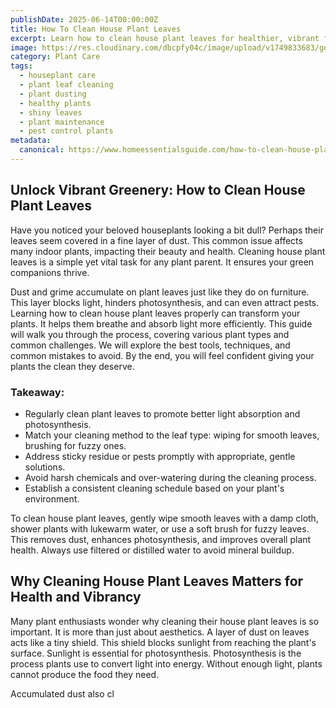 ```yaml
---
publishDate: 2025-06-14T00:00:00Z
title: How To Clean House Plant Leaves
excerpt: Learn how to clean house plant leaves for healthier, vibrant foliage. Discover simple methods, common mistakes, and specialized care tips for dusty plants.
image: https://res.cloudinary.com/dbcpfy04c/image/upload/v1749833683/generated_image_1749833682_slz87n.webp
category: Plant Care
tags:
  - houseplant care
  - plant leaf cleaning
  - plant dusting
  - healthy plants
  - shiny leaves
  - plant maintenance
  - pest control plants
metadata:
  canonical: https://www.homeessentialsguide.com/how-to-clean-house-plant-leaves
---
```


## Unlock Vibrant Greenery: How to Clean House Plant Leaves

Have you noticed your beloved houseplants looking a bit dull? Perhaps their leaves seem covered in a fine layer of dust. This common issue affects many indoor plants, impacting their beauty and health. Cleaning house plant leaves is a simple yet vital task for any plant parent. It ensures your green companions thrive.

Dust and grime accumulate on plant leaves just like they do on furniture. This layer blocks light, hinders photosynthesis, and can even attract pests. Learning how to clean house plant leaves properly can transform your plants. It helps them breathe and absorb light more efficiently. This guide will walk you through the process, covering various plant types and common challenges. We will explore the best tools, techniques, and common mistakes to avoid. By the end, you will feel confident giving your plants the clean they deserve.

### Takeaway:

*   Regularly clean plant leaves to promote better light absorption and photosynthesis.
*   Match your cleaning method to the leaf type: wiping for smooth leaves, brushing for fuzzy ones.
*   Address sticky residue or pests promptly with appropriate, gentle solutions.
*   Avoid harsh chemicals and over-watering during the cleaning process.
*   Establish a consistent cleaning schedule based on your plant's environment.

To clean house plant leaves, gently wipe smooth leaves with a damp cloth, shower plants with lukewarm water, or use a soft brush for fuzzy leaves. This removes dust, enhances photosynthesis, and improves overall plant health. Always use filtered or distilled water to avoid mineral buildup.

## Why Cleaning House Plant Leaves Matters for Health and Vibrancy

Many plant enthusiasts wonder why cleaning their house plant leaves is so important. It is more than just about aesthetics. A layer of dust on leaves acts like a tiny shield. This shield blocks sunlight from reaching the plant's surface. Sunlight is essential for photosynthesis. Photosynthesis is the process plants use to convert light into energy. Without enough light, plants cannot produce the food they need.

Accumulated dust also cl
